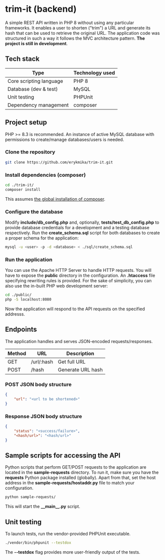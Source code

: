 # trim-it (backend)

A simple REST API written in PHP 8 without using any particular frameworks. It enables a user to shorten ("trim") a URL and generate its hash that can be used to retrieve the original URL. The application code was structured in such a way it follows the MVC architecture pattern. **The project is still in development**.

## Tech stack

|             Type             |                            Technology used                           |
| ---------------------------- |----------------------------------------------------------------------|
| Core scripting language      | PHP 8                                                                |
| Database (dev & test)        | MySQL                                                                |
| Unit testing                 | PHPUnit                                                              |
| Dependency management        | composer                                                             |

## Project setup

PHP >= 8.3 is recommended. An instance of active MySQL database with permissions to create/manage databases/users is needed.

### Clone the repository

```sh
git clone https://github.com/erykmika/trim-it.git
```

### Install dependencies (composer)

```sh
cd ./trim-it/
composer install
```
This assumes <a href="https://getcomposer.org/doc/00-intro.md#globally">the global installation of composer</a>.

### Configure the database

Modify **include/db_config.php** and, optionally, **tests/test_db_config.php** to provide database credentials for a development and a testing database respectively. Run the **create_schema.sql** script for both databases to create a proper schema for the application:

```sh
mysql -u <user> -p -d <database> < ./sql/create_schema.sql
```

### Run the application

You can use the Apache HTTP Server to handle HTTP requests. You will have to expose the **public** directory in the configuration. An **.htaccess** file specifying rewriting rules is provided. For the sake of simplicity, you can also use the in-built PHP web development server:

```sh
cd ./public/
php -S localhost:8080
```

Now the application will respond to the API requests on the specified addresss.

## Endpoints

The application handles and serves JSON-encoded requests/responses.

|   Method  |  URL          |   Description     |
|-----------|---------------|-------------------|
|   GET     | /url/:hash    | Get full URL      |
|   POST    | /hash         | Generate URL hash |

### POST JSON body structure

```json
{
    "url": "<url to be shortened>"
}

```

### Response JSON body structure
```json
{
    "status": "<success/failure>",
    "<hash/url>": "<hash/url>"
}
```

## Sample scripts for accessing the API

Python scripts that perform GET/POST requests to the application are located in the **sample-requests** directory.
To run it, make sure you have the **requests** Python package installed (globally). Apart from that, set the host address in
the **sample-requests/hostaddr.py** file to match your configuration.

```sh
python sample-requests/
```

This will start the **\_\_main\_\_.py** script.

## Unit testing

To launch tests, run the vendor-provided PHPUnit executable.

```sh
./vendor/bin/phpunit --testdox
```

The **--testdox** flag provides more user-friendly output of the tests.
